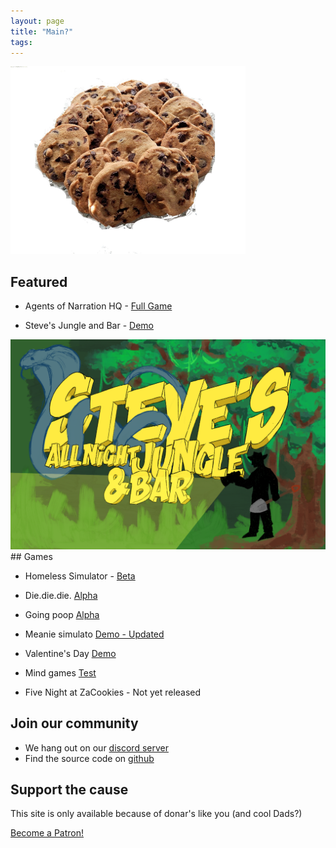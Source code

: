 ```yaml
---
layout: page
title: "Main?"
tags:
---
```


<img style="max-height:300px" src="/images/cookies.jpg" />

## Featured

* Agents of Narration HQ - [Full Game](/games/agents_of_narration.html)

* Steve's Jungle and Bar - [Demo](/games/steve_jungle_and_bar.html)
<img src="/images/SANJABLogo.png">
## Games

* Homeless Simulator - [Beta](/games/homeless_simulator_beta.html)
* Die.die.die. [Alpha](/games/diediedie.html)
* Going poop [Alpha](/games/im_going_poop.html)
* Meanie simulato [Demo - Updated](/games/meanie_simulator.html)
* Valentine's Day [Demo](/games/v_day.html)
* Mind games [Test](/games/mind_games_test.html)

* Five Night at ZaCookies - Not yet released


## Join our community

* We hang out on our  [discord server](https://discord.gg/9mr8czB)
* Find the source code on [github](https://github.com/zacookiegames/zacookiegames.github.io)

## Support the cause

This site is only available because of donar's like you (and cool Dads?)

<a href="https://www.patreon.com/bePatron?u=31153894" data-patreon-widget-type="become-patron-button">Become a Patron!</a><script async src="https://c6.patreon.com/becomePatronButton.bundle.js"></script>